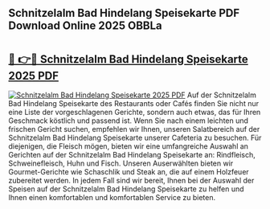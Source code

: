 ## Schnitzelalm Bad Hindelang Speisekarte PDF Download Online 2025 OBBLa

# <h2><a href="http://gcbnq84.nevu.top/?p=Schnitzelalm+Bad+Hindelang+Speisekarte">🔗 👉🔴 Schnitzelalm Bad Hindelang Speisekarte 2025 PDF</a></h2>

[![Schnitzelalm Bad Hindelang Speisekarte 2025 PDF](https://i.imgur.com/dBaPXMq.png)](http://gcbnq84.nevu.top/?p=Schnitzelalm+Bad+Hindelang+Speisekarte)
Auf der Schnitzelalm Bad Hindelang Speisekarte des Restaurants oder Cafés finden Sie nicht nur eine Liste der vorgeschlagenen Gerichte, sondern auch etwas, das für Ihren Geschmack köstlich und passend ist. Wenn Sie nach einem leichten und frischen Gericht suchen, empfehlen wir Ihnen, unseren Salatbereich auf der Schnitzelalm Bad Hindelang Speisekarte unserer Cafeteria zu besuchen. Für diejenigen, die Fleisch mögen, bieten wir eine umfangreiche Auswahl an Gerichten auf der Schnitzelalm Bad Hindelang Speisekarte an: Rindfleisch, Schweinefleisch, Huhn und Fisch. Unseren Auserwählten bieten wir Gourmet-Gerichte wie Schaschlik und Steak an, die auf einem Holzfeuer zubereitet werden. In jedem Fall sind wir bereit, Ihnen bei der Auswahl der Speisen auf der Schnitzelalm Bad Hindelang Speisekarte zu helfen und Ihnen einen komfortablen und komfortablen Service zu bieten.
